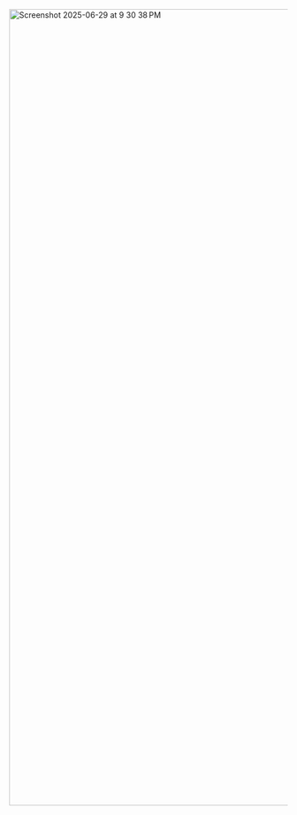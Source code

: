 <img width="1440" alt="Screenshot 2025-06-29 at 9 30 38 PM" src="https://github.com/user-attachments/assets/8dc440f7-bc09-4469-acd5-339aa6a34ff8" />
